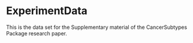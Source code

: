 # ExperimentData
This is the data set for the Supplementary material of the CancerSubtypes Package research paper.

